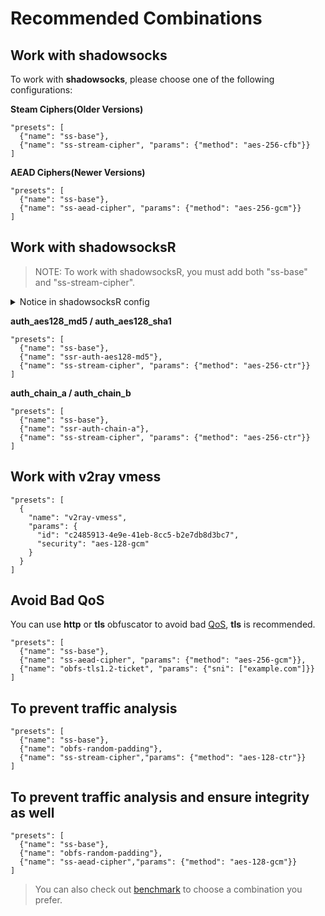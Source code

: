 # Recommended Combinations

## Work with shadowsocks

To work with **shadowsocks**, please choose one of the following configurations:

**Steam Ciphers(Older Versions)**

```
"presets": [
  {"name": "ss-base"},
  {"name": "ss-stream-cipher", "params": {"method": "aes-256-cfb"}}
]
```

**AEAD Ciphers(Newer Versions)**

```
"presets": [
  {"name": "ss-base"},
  {"name": "ss-aead-cipher", "params": {"method": "aes-256-gcm"}}
]
```

## Work with shadowsocksR

> NOTE: To work with shadowsocksR, you must add both "ss-base" and "ss-stream-cipher".

<details>
  <summary>Notice in shadowsocksR config</summary>

  ```
  {
    ...
    "method": "aes-128-ctr",
    "protocol": "auth_aes128_md5",
    "protocol_param": "", // protocol_param must be empty
    "obfs": "plain", // obfs must be "plain"
    "obfs_param": "",
    ...
  }
  ```

</details>

**auth_aes128_md5 / auth_aes128_sha1**

```
"presets": [
  {"name": "ss-base"},
  {"name": "ssr-auth-aes128-md5"},
  {"name": "ss-stream-cipher", "params": {"method": "aes-256-ctr"}}
]
```

**auth_chain_a / auth_chain_b**

```
"presets": [
  {"name": "ss-base"},
  {"name": "ssr-auth-chain-a"},
  {"name": "ss-stream-cipher", "params": {"method": "aes-256-ctr"}}
]
```

## Work with v2ray vmess

```
"presets": [
  {
    "name": "v2ray-vmess",
    "params": {
      "id": "c2485913-4e9e-41eb-8cc5-b2e7db8d3bc7",
      "security": "aes-128-gcm"
    }
  }
]
```

## Avoid Bad QoS

You can use **http** or **tls** obfuscator to avoid bad [QoS], **tls** is recommended.

```
"presets": [
  {"name": "ss-base"},
  {"name": "ss-aead-cipher", "params": {"method": "aes-256-gcm"}},
  {"name": "obfs-tls1.2-ticket", "params": {"sni": ["example.com"]}}
]
```

## To prevent traffic analysis

```
"presets": [
  {"name": "ss-base"},
  {"name": "obfs-random-padding"},
  {"name": "ss-stream-cipher","params": {"method": "aes-128-ctr"}}
]
```

## To prevent traffic analysis and ensure integrity as well

```
"presets": [
  {"name": "ss-base"},
  {"name": "obfs-random-padding"},
  {"name": "ss-aead-cipher","params": {"method": "aes-128-gcm"}}
]
```

> You can also check out [benchmark] to choose a combination you prefer.

[QoS]: https://en.wikipedia.org/wiki/Quality_of_service
[benchmark]: ../benchmark/README.md
